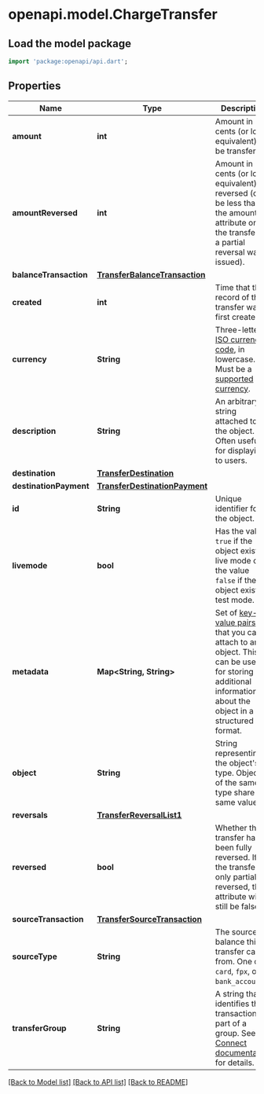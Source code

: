 # openapi.model.ChargeTransfer

## Load the model package
```dart
import 'package:openapi/api.dart';
```

## Properties
Name | Type | Description | Notes
------------ | ------------- | ------------- | -------------
**amount** | **int** | Amount in cents (or local equivalent) to be transferred. | 
**amountReversed** | **int** | Amount in cents (or local equivalent) reversed (can be less than the amount attribute on the transfer if a partial reversal was issued). | 
**balanceTransaction** | [**TransferBalanceTransaction**](TransferBalanceTransaction.md) |  | [optional] 
**created** | **int** | Time that this record of the transfer was first created. | 
**currency** | **String** | Three-letter [ISO currency code](https://www.iso.org/iso-4217-currency-codes.html), in lowercase. Must be a [supported currency](https://stripe.com/docs/currencies). | 
**description** | **String** | An arbitrary string attached to the object. Often useful for displaying to users. | [optional] 
**destination** | [**TransferDestination**](TransferDestination.md) |  | [optional] 
**destinationPayment** | [**TransferDestinationPayment**](TransferDestinationPayment.md) |  | [optional] 
**id** | **String** | Unique identifier for the object. | 
**livemode** | **bool** | Has the value `true` if the object exists in live mode or the value `false` if the object exists in test mode. | 
**metadata** | **Map<String, String>** | Set of [key-value pairs](https://stripe.com/docs/api/metadata) that you can attach to an object. This can be useful for storing additional information about the object in a structured format. | [default to const {}]
**object** | **String** | String representing the object's type. Objects of the same type share the same value. | 
**reversals** | [**TransferReversalList1**](TransferReversalList1.md) |  | 
**reversed** | **bool** | Whether the transfer has been fully reversed. If the transfer is only partially reversed, this attribute will still be false. | 
**sourceTransaction** | [**TransferSourceTransaction**](TransferSourceTransaction.md) |  | [optional] 
**sourceType** | **String** | The source balance this transfer came from. One of `card`, `fpx`, or `bank_account`. | [optional] 
**transferGroup** | **String** | A string that identifies this transaction as part of a group. See the [Connect documentation](https://stripe.com/docs/connect/separate-charges-and-transfers#transfer-options) for details. | [optional] 

[[Back to Model list]](../README.md#documentation-for-models) [[Back to API list]](../README.md#documentation-for-api-endpoints) [[Back to README]](../README.md)


